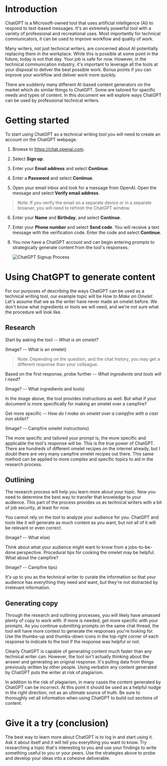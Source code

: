 # Introduction

ChatGPT is a Microsoft-owned tool that uses artificial intelligence (AI)
to respond to text-based messages. It's an extremely powerful tool with
a variety of professional and recreational uses. Most importantly for
technical communicators, it can be used to improve workflow and quality
of work.

Many writers, not just technical writers, are concerned about AI
potentially replacing them in the workplace. While this is possible at
some point in the future, today is not that day. Your job is safe for
now. However, in the technical communication industry, it's important to
leverage all the tools at your disposal to deliver the best possible
work. Bonus points if you can improve your workflow and deliver work
more quickly.

There are suddenly many different AI-based content generators on the
market which do similar things to ChatGPT. Some are tailored for
specific needs and types of content. In this document we will explore
ways ChatGPT can be used by professional technical writers.

# Getting started

To start using ChatGPT as a technical writing tool you will need to
create an account on the ChatGPT webpage.

1.  Browse to <https://chat.openai.com>.

2.  Select **Sign up**.

3.  Enter your **Email address** and select **Continue**.

4.  Enter a **Password** and select **Continue**.

5.  Open your email inbox and look for a message from OpenAI. Open the
    message and select **Verify email address**.

> Note: If you verify the email on a separate device or in a separate
> browser, you will need to refresh the ChatGPT window.

6.  Enter your **Name** and **Birthday**, and select **Continue**.

7.  Enter your **Phone number** and select **Send code**. You will
    receive a text message with the verification code. Enter the code
    and select **Continue**.

8.  You now have a ChatGPT account and can begin entering prompts to
    strategically generate content from the tool's responses.
    
    ![ChatGPT Signup Process](./test.gif)

# Using ChatGPT to generate content

For our purposes of describing the ways ChatGPT can be used as a
technical writing tool, our example topic will be *How to Make an
Omelet*. Let's assume that we as the writer have never made an omelet
before. We don't know what ingredients or tools we will need, and we're
not sure what the procedure will look like.

## Research

Start by asking the tool -- *What is an omelet?*

(Image? -- What is an omelet)

> Note: Depending on the question, and the chat history, you may get a
> different response than your colleague.

Based on the first response, probe further -- *What ingredients and
tools will I need?*

(Image? -- What ingredients and tools)

In the image above, the tool provides instructions as well. But what if
your document is more specifically for making an omelet over a campfire?

Get more specific -- *How do I make an omelet over a campfire with a
cast iron skillet?*

(Image? -- Campfire omelet instructions)

The more specific and tailored your prompt is, the more specific and
applicable the tool's response will be. This is the true power of
ChatGPT. There are hundreds of different omelet recipes on the internet
already, but I doubt there are very many campfire omelet recipes out
there. This same method can be applied to more complex and specific
topics to aid in the research process.

## Outlining

The research process will help you learn more about your topic. Now you
need to determine the best way to transfer that knowledge to your
audience. This part of the process provides us as technical writers with
a bit of job security, at least for now.

You cannot rely on the tool to analyze your audience for you. ChatGPT
and tools like it will generate as much content as you want, but not all
of it will be relevant or even correct.

(Image? -- What else)

Think about what your audience might want to know from a jobs-to-be-done
perspective. Procedural tips for cooking the omelet may be helpful. What
about the campfire?

(Image? -- Campfire tips)

It's up to you as the technical writer to curate the information so that
your audience has everything they need and want, but they're not
distracted by irrelevant information.

## Generating copy

Through the research and outlining processes, you will likely have
amassed plenty of copy to work with. If more is needed, get more
specific with your prompts. As you continue submitting prompts on the
same chat thread, the tool will have more context to generate the
responses you're looking for. Use the thumbs-up and thumbs-down icons in
the top right corner of each response to indicate to the tool if the
response was helpful or not.

Clearly ChatGPT is capable of generating content much faster than any
technical writer can. However, the tool isn't actually thinking about
the answer and generating an original response. It's pulling data from
things previously written by other people. Using verbatim any content
generated by ChatGPT puts the writer at risk of plagiarism.

In addition to the risk of plagiarism, in many cases the content
generated by ChatGPT can be incorrect. At this point it should be used
as a helpful nudge in the right direction, not as an ultimate source of
truth. Be sure to thoroughly vet all information when using ChatGPT to
build out sections of content.

# Give it a try (conclusion)

The best way to learn more about ChatGPT is to log in and start using
it. Ask it about itself and it will tell you everything you want to
know. Try researching a topic that's interesting to you and use your
findings to write something useful to you or your peers. Use the
strategies above to probe and develop your ideas into a cohesive
deliverable.
